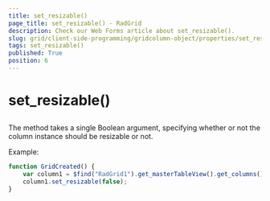 ```yaml
---
title: set_resizable()
page_title: set_resizable() - RadGrid
description: Check our Web Forms article about set_resizable().
slug: grid/client-side-programming/gridcolumn-object/properties/set_resizable()
tags: set_resizable()
published: True
position: 6
---
```


# set_resizable()



## 

The method takes a single Boolean argument, specifying whether or not the column instance should be resizable or not.

Example:

````JavaScript
function GridCreated() {
    var column1 = $find("RadGrid1").get_masterTableView().get_columns()[0];
    column1.set_resizable(false);
}
````


